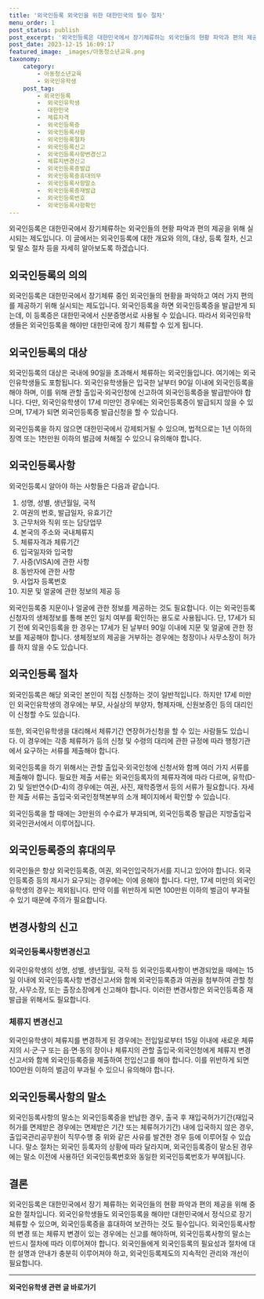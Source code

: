 ```yaml
---
title: '외국인등록 외국인을 위한 대한민국의 필수 절차'
menu_order: 1
post_status: publish
post_excerpt: '외국인등록은 대한민국에서 장기체류하는 외국인들의 현황 파악과 편의 제공을 위해 실시되는 제도입니다. 이 글에서는 외국인등록에 대한 개요와 의의, 대상, 등록 절차, 신고 및 말소 절차 등을 자세히 알아보도록 하겠습니다.'
post_date: 2023-12-15 16:09:17
featured_image: _images/아동청소년교육.png
taxonomy:
    category:
        - 아동청소년교육
        - 외국인유학생
    post_tag:
        - 외국인등록
        -  외국인유학생
        -  대한민국
        -  체류자격
        -  외국인등록증
        -  외국인등록사항
        -  외국인등록절차
        -  외국인등록신고
        -  외국인등록사항변경신고
        -  체류지변경신고
        -  외국인등록증발급
        -  외국인등록증휴대의무
        -  외국인등록사항말소
        -  외국인등록증재발급
        -  외국인등록번호
        -  외국인등록사항확인
---
```



외국인등록은 대한민국에서 장기체류하는 외국인들의 현황 파악과 편의 제공을 위해 실시되는 제도입니다. 이 글에서는 외국인등록에 대한 개요와 의의, 대상, 등록 절차, 신고 및 말소 절차 등을 자세히 알아보도록 하겠습니다.

## 외국인등록의 의의

외국인등록은 대한민국에서 장기체류 중인 외국인들의 현황을 파악하고 여러 가지 편의를 제공하기 위해 실시되는 제도입니다. 외국인등록을 하면 외국인등록증을 발급받게 되는데, 이 등록증은 대한민국에서 신분증명서로 사용될 수 있습니다. 따라서 외국인유학생들은 외국인등록을 해야만 대한민국에 장기 체류할 수 있게 됩니다.

## 외국인등록의 대상

외국인등록의 대상은 국내에 90일을 초과해서 체류하는 외국인들입니다. 여기에는 외국인유학생들도 포함됩니다. 외국인유학생들은 입국한 날부터 90일 이내에 외국인등록을 해야 하며, 이를 위해 관할 출입국·외국인청에 신고하여 외국인등록증을 발급받아야 합니다. 다만, 외국인유학생이 17세 미만인 경우에는 외국인등록증이 발급되지 않을 수 있으며, 17세가 되면 외국인등록증 발급신청을 할 수 있습니다.

외국인등록을 하지 않으면 대한민국에서 강제퇴거될 수 있으며, 법적으로는 1년 이하의 징역 또는 1천만원 이하의 벌금에 처해질 수 있으니 유의해야 합니다.

## 외국인등록사항

외국인등록시 알아야 하는 사항들은 다음과 같습니다.

1. 성명, 성별, 생년월일, 국적
2. 여권의 번호, 발급일자, 유효기간
3. 근무처와 직위 또는 담당업무
4. 본국의 주소와 국내체류지
5. 체류자격과 체류기간
6. 입국일자와 입국항
7. 사증(VISA)에 관한 사항
8. 동반자에 관한 사항
9. 사업자 등록번호
10. 지문 및 얼굴에 관한 정보의 제공 등

외국인등록중 지문이나 얼굴에 관한 정보를 제공하는 것도 필요합니다. 이는 외국인등록 신청자의 생체정보를 통해 본인 일치 여부를 확인하는 용도로 사용됩니다. 단, 17세가 되기 전에 외국인등록을 한 경우는 17세가 된 날부터 90일 이내에 지문 및 얼굴에 관한 정보를 제공해야 합니다. 생체정보의 제공을 거부하는 경우에는 청장이나 사무소장이 허가를 하지 않을 수도 있습니다.

## 외국인등록 절차

외국인등록은 해당 외국인 본인이 직접 신청하는 것이 일반적입니다. 하지만 17세 미만인 외국인유학생의 경우에는 부모, 사실상의 부양자, 형제자매, 신원보증인 등의 대리인이 신청할 수도 있습니다.

또한, 외국인유학생을 대리해서 체류기간 연장허가신청을 할 수 있는 사람들도 있습니다. 이 경우에는 각종 체류허가 등의 신청 및 수령의 대리에 관한 규정에 따라 행정기관에서 요구하는 서류를 제출해야 합니다.

외국인등록을 하기 위해서는 관할 출입국·외국인청에 신청서와 함께 여러 가지 서류를 제출해야 합니다. 필요한 제출 서류는 외국인등록자의 체류자격에 따라 다르며, 유학(D-2) 및 일반연수(D-4)의 경우에는 여권, 사진, 재학증명서 등의 서류가 필요합니다. 자세한 제출 서류는 출입국·외국인정책본부의 소개 페이지에서 확인할 수 있습니다.

외국인등록을 할 때에는 3만원의 수수료가 부과되며, 외국인등록증 발급은 지방출입국 외국인관서에서 이루어집니다.

## 외국인등록증의 휴대의무

외국인들은 항상 외국인등록증, 여권, 외국인입국허가서를 지니고 있어야 합니다. 외국인등록증 등의 제시가 요구되는 경우에는 이에 응해야 합니다. 다만, 17세 미만의 외국인유학생의 경우는 제외됩니다. 만약 이를 위반하게 되면 100만원 이하의 벌금이 부과될 수 있기 때문에 주의가 필요합니다.

## 변경사항의 신고

### 외국인등록사항변경신고

외국인유학생의 성명, 성별, 생년월일, 국적 등 외국인등록사항이 변경되었을 때에는 15일 이내에 외국인등록사항 변경신고서와 함께 외국인등록증과 여권을 첨부하여 관할 청장, 사무소장, 또는 출장소장에게 신고해야 합니다. 이러한 변경사항은 외국인등록증 재발급을 위해서도 필요합니다.

### 체류지 변경신고

외국인유학생이 체류지를 변경하게 된 경우에는 전입일로부터 15일 이내에 새로운 체류지의 시·군·구 또는 읍·면·동의 장이나 체류지의 관할 출입국·외국인청에게 체류지 변경신고서와 함께 외국인등록증을 제출하여 전입신고를 해야 합니다. 이를 위반하게 되면 100만원 이하의 벌금이 부과될 수 있으니 유의해야 합니다.

## 외국인등록사항의 말소

외국인등록사항의 말소는 외국인등록증을 반납한 경우, 출국 후 재입국허가기간(재입국허가를 면제받은 경우에는 면제받은 기간 또는 체류허가기간) 내에 입국하지 않은 경우, 출입국관리공무원이 직무수행 중 위와 같은 사유를 발견한 경우 등에 이루어질 수 있습니다. 말소 절차는 외국인 등록자의 상황에 따라 달라지며, 외국인등록증이 말소된 경우에는 말소 이전에 사용하던 외국인등록번호와 동일한 외국인등록번호가 부여됩니다.

## 결론

외국인등록은 대한민국에서 장기 체류하는 외국인들의 현황 파악과 편의 제공을 위해 중요한 절차입니다. 외국인유학생들도 외국인등록을 해야만 대한민국에서 정식으로 장기 체류할 수 있으며, 외국인등록증을 휴대하여 보관하는 것도 필수입니다. 외국인등록사항의 변경 또는 체류지 변경이 있는 경우에는 신고를 해야하며, 외국인등록사항의 말소는 반드시 절차에 따라 이루어져야 합니다. 외국인들에게 외국인등록의 필요성과 절차에 대한 설명과 안내가 충분히 이루어져야 하고, 외국인등록제도의 지속적인 관리와 개선이 필요합니다.
<!-- wp:separator -->
<hr class="wp-block-separator has-alpha-channel-opacity"/>
<!-- /wp:separator -->

<!-- wp:group {"backgroundColor":"base","layout":{"type":"constrained"}} -->
<div class="wp-block-group has-base-background-color has-background"><!-- wp:paragraph {"align":"center","fontSize":"medium"} -->
<p class="has-text-align-center has-large-font-size"><strong>외국인유학생 관련 글 바로가기</strong></p>
<!-- /wp:paragraph -->


<!-- wp:latest-posts
{"categories":[{"id":34427,"count":19,"description":"","link":"https://uknowlaw.com/category/%ec%99%b8%ea%b5%ad%ec%9d%b8%ec%9c%a0%ed%95%99%ec%83%9d/","name":"외국인유학생","slug":"외국인유학생","taxonomy":"category","parent":0,"meta":[],"_links":{"self":[{"href":"https://uknowlaw.com/wp-json/wp/v2/categories/34427"}],"collection":[{"href":"https://uknowlaw.com/wp-json/wp/v2/categories"}],"about":[{"href":"https://uknowlaw.com/wp-json/wp/v2/taxonomies/category"}],"wp:post_type":[{"href":"https://uknowlaw.com/wp-json/wp/v2/posts?categories=34427"}],"curies":[{"name":"wp","href":"https://api.w.org/{rel}","templated":true}]}}],"postsToShow":100,"excerptLength":28,"postLayout":"grid","columns":2,"featuredImageAlign":"left","featuredImageSizeSlug":"large","fontSize":"small"} /--></div>
<!-- /wp:group -->